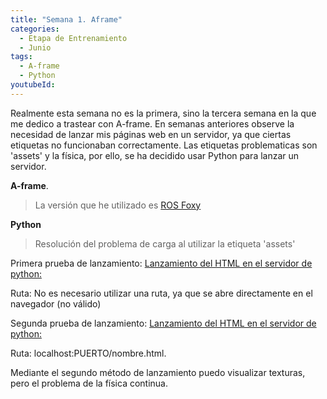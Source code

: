 ```yaml
---
title: "Semana 1. Aframe"
categories:
  - Etapa de Entrenamiento
  - Junio
tags:
  - A-frame
  - Python 
youtubeId: 
---
```


Realmente esta semana no es la primera, sino la tercera semana en la que me dedico a trastear con A-frame. En semanas anteriores observe la necesidad de lanzar mis páginas web en un servidor, ya que ciertas etiquetas no funcionaban correctamente. Las etiquetas problematicas son 'assets' y la física, por ello, se ha decidido usar Python para lanzar un servidor.



**A-frame**. 
> La versión que he utilizado es [ROS Foxy](https://docs.ros.org/en/foxy/)

**Python** 
> Resolución del problema de carga al utilizar la etiqueta 'assets'

Primera prueba de lanzamiento:
[Lanzamiento del HTML en el servidor de python: ](https://raw.githubusercontent.com/RoboticsLabURJC/2022-tfg-ana-villanueva/main/docs/images/pythonserver_cmd.png)

Ruta: No es necesario utilizar una ruta, ya que se abre directamente en el navegador (no válido)

Segunda prueba de lanzamiento:
[Lanzamiento del HTML en el servidor de python: ](https://raw.githubusercontent.com/RoboticsLabURJC/2022-tfg-ana-villanueva/main/docs/images/pythonserver_cmdC.png)

Ruta: localhost:PUERTO/nombre.html. 

Mediante el segundo método de lanzamiento puedo visualizar texturas, pero el problema de la física continua.




